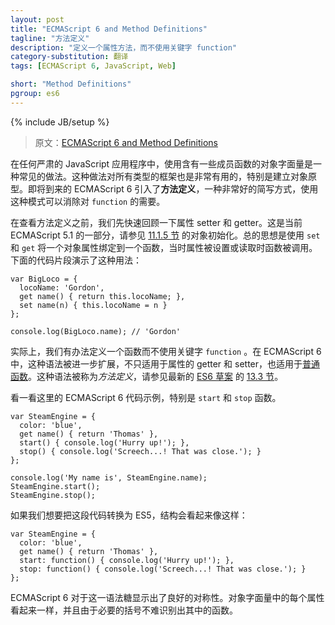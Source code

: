 ```yaml
---
layout: post
title: "ECMAScript 6 and Method Definitions"
tagline: "方法定义"
description: "定义一个属性方法，而不使用关键字 function"
category-substitution: 翻译
tags: [ECMAScript 6, JavaScript, Web]

short: "Method Definitions"
pgroup: es6
---
```

{% include JB/setup %}

> 原文：[ECMAScript 6 and Method Definitions](http://ariya.ofilabs.com/2013/03/es6-and-method-definitions.html)

<!-- Using an object literal populated with some member functions is a common practice in any serious JavaScript applications. This is also useful for all kind of frameworks, in particular to setup object prototypes. The upcoming ECMAScript 6 introduces **method definition**, a nice shorthand which eliminates the need to use `function` when using that pattern. -->
在任何严肃的 JavaScript 应用程序中，使用含有一些成员函数的对象字面量是一种常见的做法。这种做法对所有类型的框架也是非常有用的，特别是建立对象原型。即将到来的 ECMAScript 6 引入了**方法定义**，一种非常好的简写方式，使用这种模式可以消除对 `function` 的需要。

<!-- Before we see method definition in action, let us have a quick refresh on property setter and getter. This is part of the current ECMAScript 5.1, see [Section 11.1.5](http://es5.github.com/#x11.1.5) on Object Initialiser. The idea is to use `set` and `get` to bind an object property to a function which will be invoked when that property is set and looked up, respectively. The following code fragment demonstrates its usage: -->
在查看方法定义之前，我们先快速回顾一下属性 setter 和 getter。这是当前 ECMAScript 5.1 的一部分，请参见 [11.1.5 节](http://es5.github.com/#x11.1.5) 的对象初始化。总的思想是使用 `set` 和 `get` 将一个对象属性绑定到一个函数，当时属性被设置或读取时函数被调用。下面的代码片段演示了这种用法：

    var BigLoco = {
      locoName: 'Gordon',
      get name() { return this.locoName; },
      set name(n) { this.locoName = n }
    };
     
    console.log(BigLoco.name); // 'Gordon'

<!-- Practically, we have a way to define a function without using the `function` keyword. With ECMAScript 6, this is extended further so that the syntax applies not only to property getter and setter, but also to [plain functions](http://www.2ality.com/2012/04/arrow-functions.html). This is called *Method Definitions*, see [Section 13.3](http://teramako.github.com/ECMAScript/ecma6th_syntax.html#13.3) in the latest [ES6 draft](http://wiki.ecmascript.org/doku.php?id=harmony:specification_drafts). -->
实际上，我们有办法定义一个函数而不使用关键字 `function` 。在 ECMAScript 6 中，这种语法被进一步扩展，不只适用于属性的 getter 和 setter，也适用于[普通函数](http://www.2ality.com/2012/04/arrow-functions.html)。这种语法被称为*方法定义*，请参见最新的 [ES6 草案](http://wiki.ecmascript.org/doku.php?id=harmony:specification_drafts) 的 [13.3 节](http://teramako.github.com/ECMAScript/ecma6th_syntax.html#13.3)。

<!-- Take a look at an example ECMAScript 6 code here, in particular to the `start` and `stop` functions. -->
看一看这里的 ECMAScript 6 代码示例，特别是 `start` 和 `stop` 函数。

    var SteamEngine = {
      color: 'blue',
      get name() { return 'Thomas' },
      start() { console.log('Hurry up!'); },
      stop() { console.log('Screech...! That was close.'); }
    };
     
    console.log('My name is', SteamEngine.name);
    SteamEngine.start();
    SteamEngine.stop();

<!-- If we were about to transpile the code to ES5, the construct will look like: -->
如果我们想要把这段代码转换为 ES5，结构会看起来像这样：

    var SteamEngine = {
      color: 'blue',
      get name() { return 'Thomas' },
      start: function() { console.log('Hurry up!'); },
      stop: function() { console.log('Screech...! That was close.'); }
    };

<!-- The ECMAScript 6 version shows a nice symmetry thanks to this syntactic sugar. Every property on that literal looks the same and it's not really difficult to spot the functions due to the necessary parentheses. Sweet! -->
ECMAScript 6 对于这一语法糖显示出了良好的对称性。对象字面量中的每个属性看起来一样，并且由于必要的括号不难识别出其中的函数。


